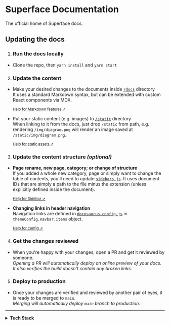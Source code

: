 # Superface Documentation

The official home of Superface docs.

## Updating the docs

1. ### Run the docs locally
- Clone the repo, then `yarn install` and `yarn start`

2. ### Update the content
- Make your desired changes to the documents inside 
[`/docs`](https://github.com/superfaceai/docs/tree/main/docs) directory<br />
  It uses a standard Markdown syntax, but can be extended with custom React components via MDX.

  <sup>[Help for Markdown features ➚](https://docusaurus.io/docs/markdown-features)</sup>

- Put your static content (e.g. images) to 
[`/static`](https://github.com/superfaceai/docs/tree/main/static) directory<br />
  When linking to it from the docs, just drop `/static` from path, e.g. rendering `/img/diagram.png`
  will render an image saved at `/static/img/diagram.png`.

  <sup>[Help for static assets ➚](https://docusaurus.io/docs/static-assets)</sup>

3. ### Update the content structure _(optional)_

- **Page rename, new page, category; or change of structure**<br />
  If you added a whole new category, page or simply want to change the table of contents,
  you'll need to update [`sidebars.js`](https://github.com/superfaceai/docs/blob/main/sidebars.js).
  It uses document IDs that are simply a path to the file minus the extension (unless explicitly
  defined inside the document).

  <sup>[Help for Sidebar ➚](https://docusaurus.io/docs/sidebar)</sup>

- **Changing links in header navigation**<br />
  Navigation links are defined in [`docusaurus.config.js`](https://github.com/superfaceai/docs/blob/main/docusaurus.config.js)
  in `themeConfig.navbar.items` object.

  <sup>[Help for config ➚](https://docusaurus.io/docs/docusaurus.config.js)</sup>


4. ### Get the changes reviewed
- When you're happy with your changes, open a PR and get it reviewed by someone.<br />
_Opening a PR will automatically deploy an online preview of your docs. It also verifies the build
doesn't contain any broken links._

5. ### Deploy to production
- Once your changes are verified and reviewed by another pair of eyes, it is ready to be merged to `main`.<br />
_Merging will automatically deploy `main` branch to production._


---

<details>
  <summary><strong>Tech Stack</strong></summary>
  
  <br />
  These docs are built using https://docusaurus.io/.

  The site is deployed on [Vercel](https://vercel.com/) to
  [`docs`](https://vercel.com/superface/docs) project.

  All deployments are automated via GitHub Actions and you can keep track of them
  in [the repository's environments](https://github.com/superfaceai/docs/deployments).

  - Preview: gets deployed for each PR
  - Production: gets deployed continuously from `main` branch

  Each deploy first verifies the validity of the build.

  If you'd like to build locally:

  ```bash
  yarn build
  ```
</details>